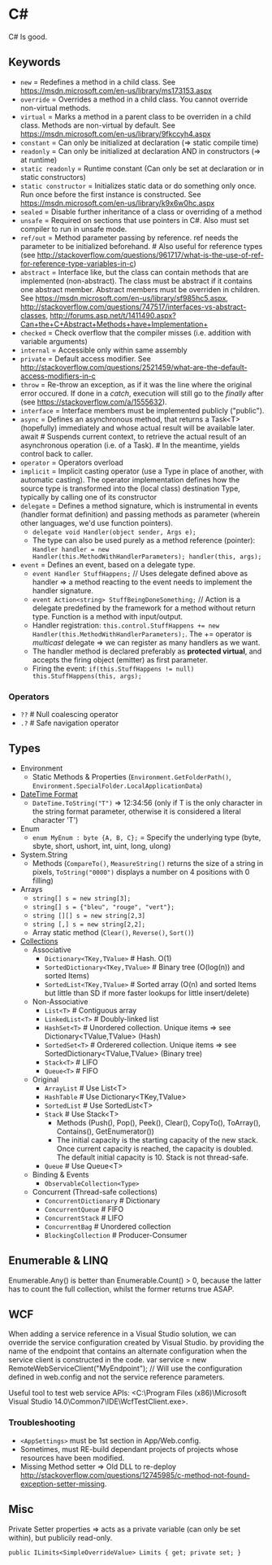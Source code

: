 # C\#

C# Is good.

## Keywords

* `new` = Redefines a method in a child class. See <https://msdn.microsoft.com/en-us/library/ms173153.aspx>
* `override` = Overrides a method in a child class. You cannot override non-virtual methods.
* `virtual` = Marks a method in a parent class to be overriden in a child class. Methods are non-virtual by default. See <https://msdn.microsoft.com/en-us/library/9fkccyh4.aspx>
* `constant` = Can only be initialized at declaration (=> static compile time)
* `readonly` = Can only be initialized at declaration AND in constructors (=> at runtime)
* `static readonly` = Runtime constant (Can only be set at declaration or in static constructors)
* `static constructor` = Initializes static data or do something only once. Run once before the first instance is constructed. See <https://msdn.microsoft.com/en-us/library/k9x6w0hc.aspx>
* `sealed` = Disable further inheritance of a class or overriding of a method
* `unsafe` = Required on sections that use pointers in C#. Also must set compiler to run in unsafe mode.
* `ref/out` = Method parameter passing by reference. ref needs the parameter to be initialized beforehand. # Also useful for reference types (see <http://stackoverflow.com/questions/961717/what-is-the-use-of-ref-for-reference-type-variables-in-c>)
* `abstract` = Interface like, but the class can contain methods that are implemented (non-abstract). The class must be abstract if it contains one abstract member. Abstract members must be overriden in children. See <https://msdn.microsoft.com/en-us/library/sf985hc5.aspx>, <http://stackoverflow.com/questions/747517/interfaces-vs-abstract-classes>, <http://forums.asp.net/t/1411490.aspx?Can+the+C+Abstract+Methods+have+Implementation+>
* `checked` = Check overflow that the compiler misses (i.e. addition with variable arguments)
* `internal` = Accessible only within same assembly
* `private` = Default access modifier. See <http://stackoverflow.com/questions/2521459/what-are-the-default-access-modifiers-in-c>
* `throw` = Re-throw an exception, as if it was the line where the original error occured. If done in a _catch_, execution will still go to the _finally_ after (see <https://stackoverflow.com/a/1555632>).
* `interface` = Interface members must be implemented publicly ("public").
* `async` = Defines an asynchronous method, that returns a Task\<T> (hopefully) immediately and whose actual result will be available later.
    await   # Suspends current context, to retrieve the actual result of an asynchronous operation (i.e. of a Task).
            # In the meantime, yields control back to caller.
* `operator` = Operators overload
* `implicit` = Implicit casting operator (use a Type in place of another, with automatic casting). The operator implementation defines how the source type is transformed into the (local class) destination Type, typically by calling one of its constructor
* `delegate` = Defines a method signature, which is instrumental in events (handler format definition) and passing methods as parameter (wherein other languages, we'd use function pointers).
  * `delegate void Handler(object sender, Args e);`
  * The type can also be used purely as a method reference (pointer): `Handler handler = new Handler(this.MethodWithHandlerParameters); handler(this, args);`
* `event` = Defines an event, based on a delegate type.
  * `event Handler StuffHappens;`                     // Uses delegate defined above as handler => a method reacting to the event needs to implement the handler signature.
  * `event Action<string> StuffBeingDoneSomething;`   // Action is a delegate predefined by the framework for a method without return type. Function is a method with input/output.
  * Handler registration: `this.control.StuffHappens += new Handler(this.MethodWithHandlerParameters);`. The += operator is _multicast_ delegate => we can register as many handlers as we want.
  * The handler method is declared preferably as **protected virtual**, and accepts the firing object (emitter) as first parameter.
  * Firing the event: `if(this.StuffHappens != null) this.StuffHappens(this, args);`

### Operators

* `??`  # Null coalescing operator
* `.?`  # Safe navigation operator

## Types

* Environment
  * Static Methods & Properties (`Environment.GetFolderPath()`, `Environment.SpecialFolder.LocalApplicationData`)
* [DateTime Format](https://docs.microsoft.com/en-us/dotnet/standard/base-types/custom-date-and-time-format-strings)
  * `DateTime.ToString("T")` => 12:34:56 (only if T is the only character in the string format parameter, otherwise it is considered a literal character 'T')
* Enum
  * `enum MyEnum : byte {A, B, C};` = Specify the underlying type (byte, sbyte, short, ushort, int, uint, long, ulong)
* System.String
  * Methods (`CompareTo()`, `MeasureString()` returns the size of a string in pixels, `ToString("0000")` displays a number on 4 positions with 0 filling)
* Arrays
  * `string[] s = new string[3];`
  * `string[] s = {"bleu", "rouge", "vert"};`
  * `string [][] s = new string[2,3]`
  * `string [,] s = new string[2,2];`
  * Array static method (`Clear()`, `Reverse()`, `Sort()`)
* [Collections](http://geekswithblogs.net/BlackRabbitCoder/archive/2011/06/16/c.net-fundamentals-choosing-the-right-collection-class.aspx)
  * Associative
    * `Dictionary<TKey,TValue>`         # Hash. O(1)
    * `SortedDictionary<TKey,TValue>`   # Binary tree (O(log(n)) and sorted Items)
    * `SortedList<TKey,TValue>`         # Sorted array (O(n) and sorted Items but little than SD if more faster lookups for little insert/delete)
  * Non-Associative
    * `List<T>`         # Contiguous array
    * `LinkedList<T>`   # Doubly-linked list
    * `HashSet<T>`      # Unordered collection. Unique items => see Dictionary<TValue,TValue> (Hash)
    * `SortedSet<T>`    # Orderered collection. Unique items => see SortedDictionary<TValue,TValue> (Binary tree)
    * `Stack<T>`        # LIFO
    * `Queue<T>`        # FIFO
  * Original
    * `ArrayList`   # Use List\<T>
    * `HashTable`   # Use Dictionary<TKey,TValue>
    * `SortedList`  # Use SortedList\<T>
    * `Stack`       # Use Stack\<T>
      * Methods (Push(), Pop(), Peek(), Clear(), CopyTo(), ToArray(), Contains(), GetEnumerator())
      * The initial capacity is the starting capacity of the new stack. Once current capacity is reached, the capacity is doubled. The default initial capacity is 10. Stack is not thread-safe.
    * `Queue`       # Use Queue\<T>
  * Binding & Events
    * `ObservableCollection<Type>`
  * Concurrent (Thread-safe collections)
    * `ConcurrentDictionary`    # Dictionary
    * `ConcurrentQueue`         # FIFO
    * `ConcurrentStack`         # LIFO
    * `ConcurrentBag`           # Unordered collection
    * `BlockingCollection`      # Producer-Consumer

## Enumerable & LINQ

Enumerable.Any() is better than Enumerable.Count() > 0, because the latter has to count the full collection, whilst the former returns true ASAP.

## WCF

When adding a service reference in a Visual Studio solution, we can override the service configuration created by Visual Studio.
by providing the name of the endpoint that contains an alternate configuration when the service client is constructed in the code.
    var service = new RemoteWebServiceClient("MyEndpoint"); // Will use the configuration defined in web.config and not the service reference parameters.

Useful tool to test web service APIs: <C:\Program Files (x86)\Microsoft Visual Studio 14.0\Common7\IDE\WcfTestClient.exe>.

### Troubleshooting

* `<AppSettings>` must be 1st section in App/Web.config.
* Sometimes, must RE-build dependant projects of projects whose resources have been modified.
* Missing Method setter => Old DLL to re-deploy <http://stackoverflow.com/questions/12745985/c-method-not-found-exception-setter-missing>.

## Misc

Private Setter properties => acts as a private variable (can only be set within), but publicily read-only.

    public ILimits<SimpleOverrideValue> Limits { get; private set; }
